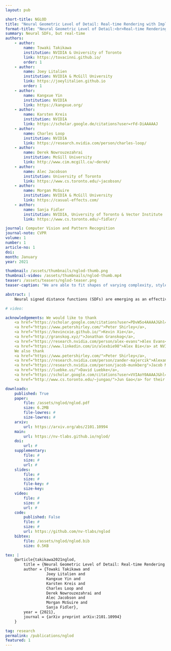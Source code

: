 ```yaml
---
layout: pub

short-title: NGLOD
title: "Neural Geometric Level of Detail: Real-time Rendering with Implicit 3D Shapes"
format-title: "Neural Geometric Level of Detail:<br>Real-time Rendering with Implicit 3D Shapes"
summary: Neural SDFs, but real-time
authors:
    - author: 
        name: Towaki Takikawa
        institution: NVIDIA & University of Toronto
        link: https://tovacinni.github.io/
        order: 1
    - author: 
        name: Joey Litalien
        institution: NVIDIA & McGill University
        link: https://joeylitalien.github.io
        order: 1
    - author: 
        name: Kangxue Yin
        institution: NVIDIA
        link: https://kangxue.org/
    - author: 
        name: Karsten Kreis
        institution: NVIDIA
        link: https://scholar.google.de/citations?user=rFd-DiAAAAAJ
    - author:
        name: Charles Loop
        institution: NVIDIA
        link: https://research.nvidia.com/person/charles-loop/
    - author: 
        name: Derek Nowrouzezahrai
        institution: McGill University
        link: http://www.cim.mcgill.ca/~derek/
    - author: 
        name: Alec Jacobson
        institution: University of Toronto
        link: https://www.cs.toronto.edu/~jacobson/
    - author: 
        name: Morgan McGuire
        institution: NVIDIA & McGill University
        link: https://casual-effects.com/
    - author: 
        name: Sanja Fidler
        institution: NVIDIA, University of Toronto & Vector Institute
        link: https://www.cs.toronto.edu/~fidler/

journal: Computer Vision and Pattern Recognition
journal-note: CVPR
volume: 1
number: 1
article-no: 1
doi: 
month: January
year: 2021

thumbnail: /assets/thumbnails/nglod-thumb.png
thumbnail-video: /assets/thumbnails/nglod-thumb.mp4
teaser: /assets/teasers/nglod-teaser.png
teaser-caption: "We are able to fit shapes of varying complexity, style, scale, with consistently good quality, while being able to leverage the geometry for shading, ambient occlusion, and even shadows with secondary rays."

abstract: |
    Neural signed distance functions (SDFs) are emerging as an effective representation for 3D shapes. SDFs encode 3D surfaces with a function of position that returns the closest distance to a surface. State-of-the-art methods typically encode the SDF with a large, fixed-size neural network to approximate complex shapes with implicit surfaces. Rendering these large networks is, however, computationally expensive since it requires many forward passes through the network for every pixel, making these representations impractical for real-time graphics applications. We introduce an efficient neural representation that, for the first time, enables real-time rendering of high-fidelity neural SDFs, while achieving state-of-the-art geometry reconstruction quality. We represent implicit surfaces using an octree-based feature volume which adaptively fits shapes with multiple discrete levels of detail (LODs), and enables continuous LOD with SDF interpolation. We further develop an efficient algorithm to directly render our novel neural SDF representation in real-time by querying only the necessary LODs with sparse octree traversal. We show that our representation is 2-3 orders of magnitude more efficient in terms of rendering speed compared to previous works. Furthermore, it produces state-of-the-art reconstruction quality for complex shapes under both 3D geometric and 2D image-space metrics.

# video: 

acknowledgements: We would like to thank 
    <a href="https://scholar.google.com/citations?user=PDvW5o4AAAAJ&hl=en">Jean-Francois Lafleche</a>, 
    <a href="https://www.petershirley.com/">Peter Shirley</a>, 
    <a href="https://kevincxie.github.io/">Kevin Xie</a>, 
    <a href="http://granskog.xyz/">Jonathan Granskog</a>, 
    <a href="https://research.nvidia.com/person/alex-evans">Alex Evans</a>, and 
    <a href="https://www.linkedin.com/in/alexbie98">Alex Bie</a> at NVIDIA for interesting discussions throughout the project. 
    We also thank 
    <a href="https://www.petershirley.com/">Peter Shirley</a>, 
    <a href="https://research.nvidia.com/person/zander-majercik">Alexander Majercik</a>, 
    <a href="https://research.nvidia.com/person/jacob-munkberg">Jacob Munkberg</a>, 
    <a href="https://luebke.us/">David Luebke</a>,
    <a href="https://scholar.google.com/citations?user=VVIAoY0AAAAJ&hl=en">Jonah Philion</a> and 
    <a href="http://www.cs.toronto.edu/~jungao/">Jun Gao</a> for their help with paper editing.

downloads:
    published: True
    paper:
        file: /assets/nglod/nglod.pdf
        size: 6.2MB
        file-lowres: #
        size-lowres: #
    arxiv:
        url: https://arxiv.org/abs/2101.10994
    main:
        url: https://nv-tlabs.github.io/nglod/
    doi:
        url: #
    supplementary:
        file: #
        size: #
        url: #
    slides:
        file: #
        size: #
        file-key: #
        size-key: 
    video:
        file: #
        size: #
        url: #
    code:
        published: False
        file: #
        size: #
        url: https://github.com/nv-tlabs/nglod
    bibtex:
        file: /assets/nglod/nglod.bib
        size: 0.5KB

tex: |
    @article{takikawa2021nglod,
        title = {Neural Geometric Level of Detail: Real-time Rendering with Implicit {3D} Shapes}, 
        author = {Towaki Takikawa and
                  Joey Litalien and 
                  Kangxue Yin and 
                  Karsten Kreis and 
                  Charles Loop and 
                  Derek Nowrouzezahrai and 
                  Alec Jacobson and 
                  Morgan McGuire and 
                  Sanja Fidler},
        year = {2021},
        journal = {arXiv preprint arXiv:2101.10994}
    }

tag: research
permalink: /publications/nglod
featured: 1
---
```


